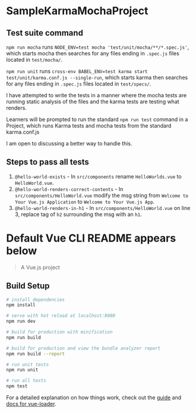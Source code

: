 # SampleKarmaMochaProject

## Test suite command

`npm run mocha` runs `NODE_ENV=test mocha 'test/unit/mocha/**/*.spec.js'`, which starts mocha then searches for any files ending in `.spec.js` files located in `test/mocha/`.

`npm run unit` runs `cross-env BABEL_ENV=test karma start test/unit/karma.conf.js --single-run`, which starts karma then searches for any files ending in `.spec.js` files located in `test/specs/`.

I have attempted to write the tests in a manner where the mocha tests are running static analysis of the files and the karma tests are testing what renders.

Learners will be prompted to run the standard `npm run test` command in a Project, which runs Karma tests and mocha tests from the standard karma.conf.js

I am open to discussing a better way to handle this.

## Steps to pass all tests

1. `@hello-world-exists` - In `src/components` rename `HelloWorlds.vue` to `HelloWorld.vue`.
2. `@hello-world-renders-correct-contents` - In `src/components/HelloWorld.vue` modify the msg string from `Welcome to Your Vue.js Application` to `Welcome to Your Vue.js App`.
3. `@hello-world-renders-in-h1` - In `src/components/HelloWorld.vue` on line 3, replace tag of `h2` surrounding the msg with an `h1`.

# Default Vue CLI README appears below

> A Vue.js project

## Build Setup

``` bash
# install dependencies
npm install

# serve with hot reload at localhost:8080
npm run dev

# build for production with minification
npm run build

# build for production and view the bundle analyzer report
npm run build --report

# run unit tests
npm run unit

# run all tests
npm test
```

For a detailed explanation on how things work, check out the [guide](http://vuejs-templates.github.io/webpack/) and [docs for vue-loader](http://vuejs.github.io/vue-loader).
